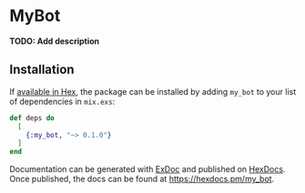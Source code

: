 # MyBot

**TODO: Add description**

## Installation

If [available in Hex](https://hex.pm/docs/publish), the package can be installed
by adding `my_bot` to your list of dependencies in `mix.exs`:

```elixir
def deps do
  [
    {:my_bot, "~> 0.1.0"}
  ]
end
```

Documentation can be generated with [ExDoc](https://github.com/elixir-lang/ex_doc)
and published on [HexDocs](https://hexdocs.pm). Once published, the docs can
be found at <https://hexdocs.pm/my_bot>.

